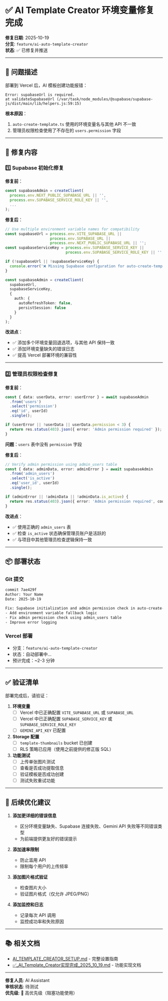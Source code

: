 # ✅ AI Template Creator 环境变量修复完成

**修复日期**: 2025-10-19  
**分支**: `feature/ai-auto-template-creator`  
**状态**: ✅ 已修复并推送

---

## 🐛 问题描述

部署到 Vercel 后，AI 模板创建功能报错：

```
Error: supabaseUrl is required.
at validateSupabaseUrl (/var/task/node_modules/@supabase/supabase-js/dist/main/lib/helpers.js:59:15)
```

**根本原因**：
1. `auto-create-template.ts` 使用的环境变量名与其他 API 不一致
2. 管理员权限检查使用了不存在的 `users.permission` 字段

---

## 🔧 修复内容

### 1️⃣ Supabase 初始化修复

**修复前**：
```typescript
const supabaseAdmin = createClient(
  process.env.NEXT_PUBLIC_SUPABASE_URL || '',
  process.env.SUPABASE_SERVICE_ROLE_KEY || '',
  ...
);
```

**修复后**：
```typescript
// Use multiple environment variable names for compatibility
const supabaseUrl = process.env.VITE_SUPABASE_URL || 
                    process.env.SUPABASE_URL || 
                    process.env.NEXT_PUBLIC_SUPABASE_URL || '';
const supabaseServiceKey = process.env.SUPABASE_SERVICE_KEY || 
                           process.env.SUPABASE_SERVICE_ROLE_KEY || '';

if (!supabaseUrl || !supabaseServiceKey) {
  console.error('❌ Missing Supabase configuration for auto-create-template API');
}

const supabaseAdmin = createClient(
  supabaseUrl,
  supabaseServiceKey,
  {
    auth: {
      autoRefreshToken: false,
      persistSession: false
    }
  }
);
```

**改进点**：
- ✅ 添加多个环境变量回退选项，与其他 API 保持一致
- ✅ 添加环境变量缺失的错误日志
- ✅ 提高 Vercel 部署环境的兼容性

---

### 2️⃣ 管理员权限检查修复

**修复前**：
```typescript
const { data: userData, error: userError } = await supabaseAdmin
  .from('users')
  .select('permission')
  .eq('id', userId)
  .single();

if (userError || !userData || userData.permission < 3) {
  return res.status(403).json({ error: 'Admin permission required' });
}
```

**问题**：`users` 表中没有 `permission` 字段

**修复后**：
```typescript
// Verify admin permission using admin_users table
const { data: adminData, error: adminError } = await supabaseAdmin
  .from('admin_users')
  .select('is_active')
  .eq('user_id', userId)
  .single();

if (adminError || !adminData || !adminData.is_active) {
  return res.status(403).json({ error: 'Admin permission required', code: 'INSUFFICIENT_PERMISSION' });
}
```

**改进点**：
- ✅ 使用正确的 `admin_users` 表
- ✅ 检查 `is_active` 状态确保管理员账户是活跃的
- ✅ 与项目中其他管理员检查逻辑保持一致

---

## 📦 部署状态

### Git 提交
```bash
commit 7ae429f
Author: Your Name
Date: 2025-10-19

Fix: Supabase initialization and admin permission check in auto-create-template API
- Add environment variable fallback logic
- Fix admin permission check using admin_users table
- Improve error logging
```

### Vercel 部署
- 分支：`feature/ai-auto-template-creator`
- 状态：自动部署中...
- 预计完成：~2-3 分钟

---

## ✅ 验证清单

部署完成后，请验证：

1. **环境变量**
   - [ ] Vercel 中已正确配置 `VITE_SUPABASE_URL` 或 `SUPABASE_URL`
   - [ ] Vercel 中已正确配置 `SUPABASE_SERVICE_KEY` 或 `SUPABASE_SERVICE_ROLE_KEY`
   - [ ] `GEMINI_API_KEY` 已配置

2. **Storage 配置**
   - [ ] `template-thumbnails` bucket 已创建
   - [ ] RLS 策略已应用（使用之前提供的修正版 SQL）

3. **功能测试**
   - [ ] 上传单张图片测试
   - [ ] 查看是否成功提取信息
   - [ ] 验证模板是否成功创建
   - [ ] 测试失败重试功能

---

## 🎯 后续优化建议

1. **添加更详细的错误信息**
   - 区分环境变量缺失、Supabase 连接失败、Gemini API 失败等不同错误类型
   - 为前端提供更友好的错误提示

2. **添加速率限制**
   - 防止滥用 API
   - 限制每个用户的上传频率

3. **添加图片格式验证**
   - 检查图片大小
   - 验证图片格式（仅允许 JPEG/PNG）

4. **添加监控和日志**
   - 记录每次 API 调用
   - 监控成功率和失败原因

---

## 📚 相关文档

- [AI_TEMPLATE_CREATOR_SETUP.md](./AI_TEMPLATE_CREATOR_SETUP.md) - 完整设置指南
- [✅_AI_Template_Creator实现完成_2025_10_19.md](./✅_AI_Template_Creator实现完成_2025_10_19.md) - 功能实现文档

---

**修复人员**: AI Assistant  
**审核状态**: 待测试  
**优先级**: 🔴 高优先级（阻塞功能使用）

